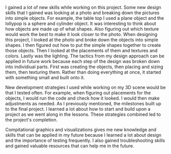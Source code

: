 I gained a lot of new skills while working on this project. Some new design skills that I gained was looking at a photo and breaking down the pictures into simple objects. For example, the table top I used a plane object and the lollypop is a sphere and cylinder object. It was interesting to think about how objects are made up of what shapes. Also figuring out which texture would work the best to make it look closer to the photo. When designing this project, I looked at the photo and broke down the objects into simple shapes. I then figured out how to put the simple shapes together to create those objects. Then I looked at the placements of them and textures and colors. Lastly was the lighting. The tactics from my design approach can be applied in future work because each step of the design was broken down into individiual parts. First was creating the objects, then placing and sizing them, then texturing them. Rather than doing everything at once, it started with something small and built onto it.

New development strategies I used while working on my 3D scene would be that I tested often. For example, when figuring out placements for the objects, I would run the code and check how it looked. I would then make adjustments as needed. As I previously mentioned, the milestones built up to the final project. I learned a lot about how to start and build upon a project as we went along in the lessons. These strategies combined led to the project's completion.

Compitational graphics and visualizations gives me new knowledge and skills that can be applied in my future because I learned a lot about design and the importance of testing frequently. I also gained troubleshooting skills and gained valuable resources that can help me in the future.
